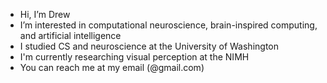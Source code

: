 - Hi, I’m Drew
- I’m interested in computational neuroscience, brain-inspired computing, and artificial intelligence
- I studied CS and neuroscience at the University of Washington
- I'm currently researching visual perception at the NIMH
- You can reach me at my email (@gmail.com)

<!---
nguyea36/nguyea36 is a ✨ special ✨ repository because its `README.md` (this file) appears on your GitHub profile.
You can click the Preview link to take a look at your changes.
--->
